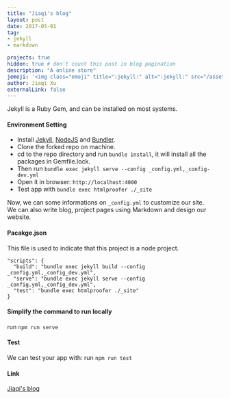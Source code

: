 ```yaml
---
title: "Jiaqi's blog"
layout: post
date: 2017-05-01
tag:
- jekyll
- markdown

projects: true
hidden: true # don't count this post in blog pagination
description: "A online store"
jemoji: '<img class="emoji" title=":jekyll:" alt=":jekyll:" src="/assets/images/language_icon/jekyll.png" height="20" width="20" align="absmiddle">'
author: Jiaqi Xu
externalLink: false
---
```


Jekyll is a Ruby Gem, and can be installed on most systems.

#### Environment Setting
* Install [Jekyll](http://jekyllrb.com), [NodeJS](https://nodejs.org/) and [Bundler](http://bundler.io/).
* Clone the forked repo on machine.
* cd to the repo directory and run  `bundle install`, it will install all the packages in Gemfile.lock.
* Then run `bundle exec jekyll serve --config _config.yml,_config-dev.yml`
* Open it in browser: `http://localhost:4000`
* Test app with `bundle exec htmlproofer ./_site`

Now, we can some informations on `_config.yml` to customize our site.<br>
We can also write blog, project pages using Markdown and design our website.

#### Pacakge.json
This file is used to indicate that this project is a node project.

```text
"scripts": {
  "build": "bundle exec jekyll build --config _config.yml,_config_dev.yml",
  "serve": "bundle exec jekyll serve --config _config.yml,_config_dev.yml",
  "test": "bundle exec htmlproofer ./_site"
}
```

#### Simplify the command to run locally
run  `npm run serve`

#### Test
We can test your app with: run `npm run test`

#### Link
[Jiaqi's blog](http://xjq.world/)
